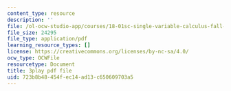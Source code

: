 ```yaml
---
content_type: resource
description: ''
file: /ol-ocw-studio-app/courses/18-01sc-single-variable-calculus-fall-2010/723b8b48454fec14ad13c650609703a5_rUis1mSzwyA.pdf
file_size: 24295
file_type: application/pdf
learning_resource_types: []
license: https://creativecommons.org/licenses/by-nc-sa/4.0/
ocw_type: OCWFile
resourcetype: Document
title: 3play pdf file
uid: 723b8b48-454f-ec14-ad13-c650609703a5
---
```

